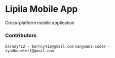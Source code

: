 # Lipila Mobile App
Cross-platform mobile application
  
### Contributors

`barnny412 - barnny412@gmail.com`
`sangwani-coder - zyambopeter1@gmail.com`
